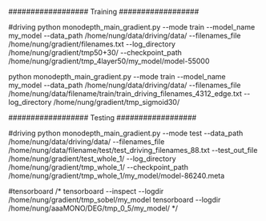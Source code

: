 ################## Training ################## 

#driving
python monodepth_main_gradient.py --mode train --model_name my_model --data_path /home/nung/data/driving/data/ --filenames_file /home/nung/gradient/filenames.txt --log_directory /home/nung/gradient/tmp50+30/ --checkpoint_path /home/nung/gradient/tmp_4layer50/my_model/model-55000


python monodepth_main_gradient.py --mode train --model_name my_model --data_path /home/nung/data/driving/data/ --filenames_file /home/nung/data/filename/train/train_driving_filenames_4312_edge.txt --log_directory /home/nung/gradient/tmp_sigmoid30/



################## Testing ##################   

#driving
python monodepth_main_gradient.py --mode test --data_path /home/nung/data/driving/data/ --filenames_file /home/nung/data/filename/test/test_driving_filenames_88.txt --test_out_file /home/nung/gradient/test_whole_1/ --log_directory /home/nung/gradient/tmp_whole_1/ --checkpoint_path /home/nung/gradient/tmp_whole_1/my_model/model-86240.meta





#tensorboard
/*
tensorboard --inspect --logdir /home/nung/gradient/tmp_sobel/my_model
tensorboard --logdir /home/nung/aaaMONO/DEG/tmp_0_5/my_model/
*/
